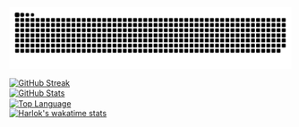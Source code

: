 ![Snake animation](https://github.com/matt-ftw/matt-ftw/blob/output/github-contribution-grid-snake-dark.svg)

[![GitHub Streak](https://streak-stats.demolab.com?user=Matt-FTW&theme=catppuccin-macchiato)](https://git.io/streak-stats)
<br>
<a href="#--------"><img height="137px" align="center" alt="GitHub Stats" src="https://github-readme-stats.vercel.app/api?username=Matt-FTW&count_private=true&show_icons=true&border_radius=5&include_all_commits=true&bg_color=24273a&text_color=cad3f5&icon_color=c6a0f6&title_color=8bd5ca"/></a>
<br>
<a href="#--------"><img height="137px" align="center" alt="Top Language" src="https://github-readme-stats.vercel.app/api/top-langs/?username=Matt-FTW&layout=compact&line_height=21&border_radius=5&bg_color=24273a&text_color=cad3f5&icon_color=c6a0f6&title_color=8bd5ca"/></a>
<br>
[![Harlok's wakatime stats](https://github-readme-stats.vercel.app/api/wakatime?username=Matt_FTW)](https://github.com/anuraghazra/github-readme-stats)
